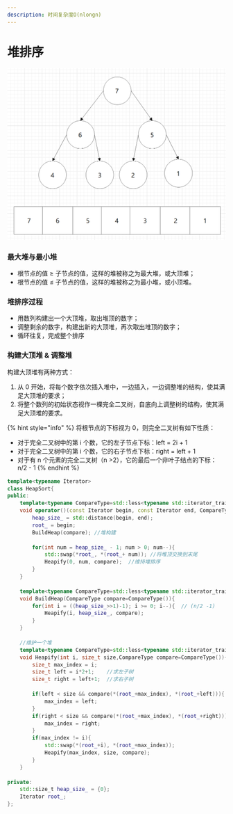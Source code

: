 ```yaml
---
description: 时间复杂度O(nlongn)
---
```


# 堆排序

![&#x56FE;1. &#x6700;&#x5927;&#x5806;](../.gitbook/assets/image%20%2822%29.png)

### 最大堆与最小堆

* 根节点的值 ≥ 子节点的值，这样的堆被称之为最大堆，或大顶堆；
* 根节点的值 ≤ 子节点的值，这样的堆被称之为最小堆，或小顶堆。

### 堆排序过程

* 用数列构建出一个大顶堆，取出堆顶的数字；
* 调整剩余的数字，构建出新的大顶堆，再次取出堆顶的数字；
* 循环往复，完成整个排序

### 构建大顶堆 & 调整堆 

构建大顶堆有两种方式：

1. 从 0 开始，将每个数字依次插入堆中，一边插入，一边调整堆的结构，使其满足大顶堆的要求； 
2. 将整个数列的初始状态视作一棵完全二叉树，自底向上调整树的结构，使其满足大顶堆的要求。

{% hint style="info" %}
将根节点的下标视为 0，则完全二叉树有如下性质：

* 对于完全二叉树中的第 i 个数，它的左子节点下标：left = 2i + 1
*  对于完全二叉树中的第 i 个数，它的右子节点下标：right = left + 1 
* 对于有 n 个元素的完全二叉树（n &gt;2），它的最后一个非叶子结点的下标：n/2 - 1
{% endhint %}

```cpp
template<typename Iterator>
class HeapSort{
public:
    template<typename CompareType=std::less<typename std::iterator_traits<Iterator>::value_type>>
    void operator()(const Iterator begin, const Iterator end, CompareType compare=CompareType()){
        heap_size_ = std::distance(begin, end);
        root_ = begin;
        BuildHeap(compare); //堆构建

        for(int num = heap_size_ - 1; num > 0; num--){
            std::swap(*root_, *(root_+ num)); //将堆顶交换到末尾
            Heapify(0, num, compare);  //维持堆排序
        }
    }
    
    template<typename CompareType=std::less<typename std::iterator_traits<Iterator>::value_type>>
    void BuildHeap(CompareType compare=CompareType()){
        for(int i = ((heap_size_>>1)-1); i >= 0; i--){  // (n/2 -1)
            Heapify(i, heap_size_, compare);
        }
    }

    //维护一个堆
    template<typename CompareType=std::less<typename std::iterator_traits<Iterator>::value_type>>
    void Heapify(int i, size_t size,CompareType compare=CompareType()){
        size_t max_index = i;
        size_t left = i*2+1;    //求左子树
        size_t right = left+1;  //求右子树
        
        if(left < size && compare(*(root_+max_index), *(root_+left))){
            max_index = left;
        }
        if(right < size && compare(*(root_+max_index), *(root_+right))){
            max_index = right;
        }
        if(max_index != i){
            std::swap(*(root_+i), *(root_+max_index));
            Heapify(max_index, size, compare);
        }
    }

private:
    std::size_t heap_size_ = {0};
    Iterator root_;
};
```

